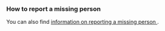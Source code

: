 ###  How to report a missing person

You can also find [ information on reporting a missing person
](/en/justice/crime-and-crime-prevention/reporting-a-missing-person/) .
